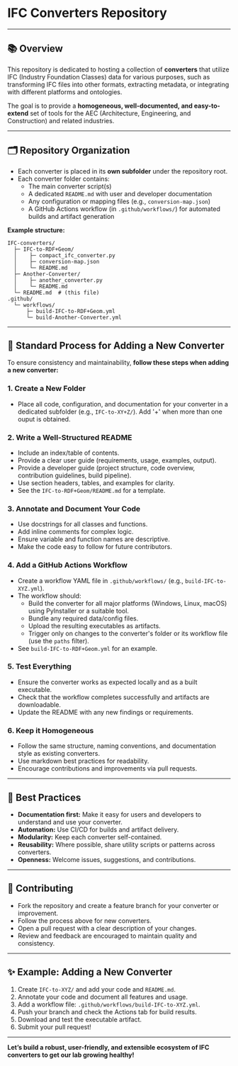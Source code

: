 # IFC Converters Repository

---

## 📚 Overview

This repository is dedicated to hosting a collection of **converters** that utilize IFC (Industry Foundation Classes) data for various purposes, such as transforming IFC files into other formats, extracting metadata, or integrating with different platforms and ontologies.

The goal is to provide a **homogeneous, well-documented, and easy-to-extend** set of tools for the AEC (Architecture, Engineering, and Construction) and related industries.

---

## 🗂️ Repository Organization

- Each converter is placed in its **own subfolder** under the repository root.
- Each converter folder contains:
  - The main converter script(s)
  - A dedicated `README.md` with user and developer documentation
  - Any configuration or mapping files (e.g., `conversion-map.json`)
  - A GitHub Actions workflow (in `.github/workflows/`) for automated builds and artifact generation

**Example structure:**
```
IFC-converters/
  ├─ IFC-to-RDF+Geom/
  │    ├─ compact_ifc_converter.py
  │    ├─ conversion-map.json
  │    └─ README.md
  ├─ Another-Converter/
  │    ├─ another_converter.py
  │    └─ README.md
  └─ README.md  # (this file)
.github/
  └─ workflows/
      ├─ build-IFC-to-RDF+Geom.yml
      └─ build-Another-Converter.yml
```

---

## 🚦 Standard Process for Adding a New Converter

To ensure consistency and maintainability, **follow these steps when adding a new converter:**

### 1. Create a New Folder
- Place all code, configuration, and documentation for your converter in a dedicated subfolder (e.g., `IFC-to-XY+Z/`). Add '+' when more than one ouput is obtained.

### 2. Write a Well-Structured README
- Include an index/table of contents.
- Provide a clear user guide (requirements, usage, examples, output).
- Provide a developer guide (project structure, code overview, contribution guidelines, build pipeline).
- Use section headers, tables, and examples for clarity.
- See the `IFC-to-RDF+Geom/README.md` for a template.

### 3. Annotate and Document Your Code
- Use docstrings for all classes and functions.
- Add inline comments for complex logic.
- Ensure variable and function names are descriptive.
- Make the code easy to follow for future contributors.

### 4. Add a GitHub Actions Workflow
- Create a workflow YAML file in `.github/workflows/` (e.g., `build-IFC-to-XYZ.yml`).
- The workflow should:
  - Build the converter for all major platforms (Windows, Linux, macOS) using PyInstaller or a suitable tool.
  - Bundle any required data/config files.
  - Upload the resulting executables as artifacts.
  - Trigger only on changes to the converter's folder or its workflow file (use the `paths` filter).
- See `build-IFC-to-RDF+Geom.yml` for an example.

### 5. Test Everything
- Ensure the converter works as expected locally and as a built executable.
- Check that the workflow completes successfully and artifacts are downloadable.
- Update the README with any new findings or requirements.

### 6. Keep it Homogeneous
- Follow the same structure, naming conventions, and documentation style as existing converters.
- Use markdown best practices for readability.
- Encourage contributions and improvements via pull requests.

---

## 📝 Best Practices
- **Documentation first:** Make it easy for users and developers to understand and use your converter.
- **Automation:** Use CI/CD for builds and artifact delivery.
- **Modularity:** Keep each converter self-contained.
- **Reusability:** Where possible, share utility scripts or patterns across converters.
- **Openness:** Welcome issues, suggestions, and contributions.

---

## 🤝 Contributing
- Fork the repository and create a feature branch for your converter or improvement.
- Follow the process above for new converters.
- Open a pull request with a clear description of your changes.
- Review and feedback are encouraged to maintain quality and consistency.

---

## ✨ Example: Adding a New Converter
1. Create `IFC-to-XYZ/` and add your code and `README.md`.
2. Annotate your code and document all features and usage.
3. Add a workflow file: `.github/workflows/build-IFC-to-XYZ.yml`.
4. Push your branch and check the Actions tab for build results.
5. Download and test the executable artifact.
6. Submit your pull request!

---

**Let’s build a robust, user-friendly, and extensible ecosystem of IFC converters to get our lab growing healthy!** 